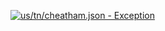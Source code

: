 [![us/tn/cheatham.json - Exception](https://img.shields.io/badge/us/tn/cheatham.json-Exception-red)](https://github.com/openaddresses/openaddresses/tree/master/sources/us/tn/cheatham.json)